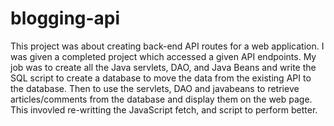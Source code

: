 # blogging-api

This project was about creating back-end API routes for a web application. I was given a completed project which accessed a given API endpoints. My job was to create all the Java servlets, DAO, and Java Beans and write the SQL script to create a database to move the data from the existing API to the database. Then to use the servlets, DAO and javabeans to retrieve articles/comments from the database and display them on the web page. This invovled re-writting the JavaScript fetch, and script to perform better.
